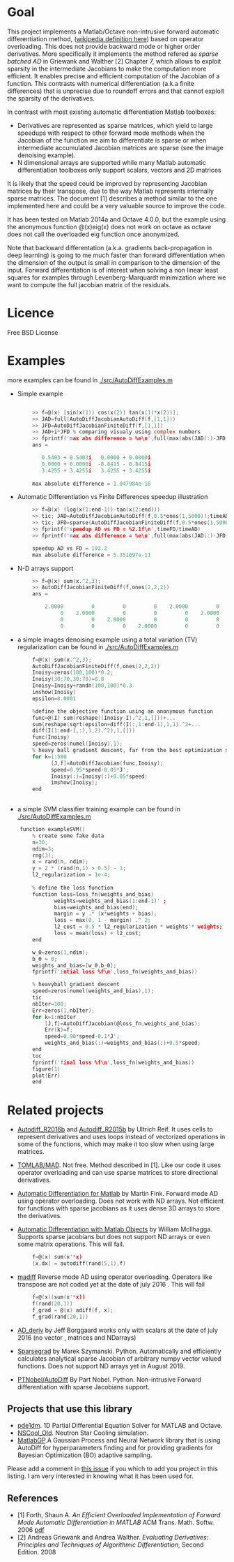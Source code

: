 # Goal

This project implements a Matlab/Octave non-intrusive forward automatic differentiation method, ([wikipedia definition here](https://en.wikipedia.org/wiki/Automatic_differentiation#Forward_accumulation)) based on operator overloading. This does not provide backward mode or higher order derivatives. More specifically it implements the method refered as *sparse batched AD* in Griewank and Walther [2] Chapter 7,  which allows to exploit sparsity in the intermediate Jacobians to make the computation more efficient. It enables precise and efficient computation of the Jacobian of a function. This contrasts with numerical differentiation (a.k.a finite differences) that is unprecise due to roundoff errors and that cannot exploit the sparsity of the derivatives.

In contrast with most existing automatic differentiation Matlab toolboxes:

 * Derivatives are represented as sparse matrices, which yield to large speedups with respect to other forward mode methods when the Jacobian of the function we aim to differentiate is sparse or when intermediate accumulated Jacobian matrices are sparse (see the image denoising example). 
 * N dimensional arrays are supported while many Matlab automatic differentiation toolboxes only support scalars, vectors and 2D matrices

It is likely that the speed could be improved by representing Jacobian matrices by their transpose, due to the way Matlab represents internally sparse matrices. The document [1] describes a method similar to the one implemented here and could be a very valuable source to improve the code.

It has been tested on Matlab 2014a and Octave 4.0.0, but the example using the anonymous function @(x)eig(x) does not work on octave as octave does not call the overloaded eig function once anonymized.

Note that backward differentation (a.k.a. gradients back-propagation in deep learning) is going to me much faster than forward differentiation when the dimension of the output is small in comparison to the dimension of the input. Forward differentiation is of interest when solving a non linear least squares for examples through Levenberg-Marquardt minimization where we want to compute the full jacobian matrix of the residuals.

# Licence
	
Free BSD License

# Examples

more examples can be found in [./src/AutoDiffExamples.m](./src/examplesSmall.m)

 * Simple example

```c

		>> f=@(x) [sin(x(1)) cos(x(2)) tan(x(1)*x(2))];
		>> JAD=full(AutoDiffJacobianAutoDiff(f,[1,1]))
		>> JFD=AutoDiffJacobianFiniteDiff(f,[1,1])
		>> JAD+i*JFD % comparing visualy using complex numbers
		>> fprintf('max abs difference = %e\n',full(max(abs(JAD(:)-JFD(:)))));
		ans =

		   0.5403 + 0.5403i   0.0000 + 0.0000i
		   0.0000 + 0.0000i  -0.8415 - 0.8415i
		   3.4255 + 3.4255i   3.4255 + 3.4255i
		
		max absolute difference = 1.047984e-10
```

	
 * Automatic Differentiation vs Finite Differences speedup illustration 
```c
		>> f=@(x) (log(x(1:end-1))-tan(x(2:end)))
		>> tic; JAD=AutoDiffJacobianAutoDiff(f,0.5*ones(1,5000));timeAD=toc;
		>> tic; JFD=sparse(AutoDiffJacobianFiniteDiff(f,0.5*ones(1,5000)));timeFD=toc;
		>> fprintf('speedup AD vs FD = %2.1f\n',timeFD/timeAD)
		>> fprintf('max abs difference = %e\n',full(max(abs(JAD(:)-JFD(:)))));

		speedup AD vs FD = 192.2
		max absolute difference = 5.351097e-11
```


 * N-D arrays support
```c
		>> f=@(x) sum(x.^2,3);
		>> AutoDiffJacobianFiniteDiff(f,ones(2,2,2))
		ans =

		    2.0000         0         0         0    2.0000         0         0         0
		         0    2.0000         0         0         0    2.0000         0         0
		         0         0    2.0000         0         0         0    2.0000         0
		         0         0         0    2.0000         0         0         0    2.0000

```
* a simple images denoising example using a total variation (TV) regularization can be found in  [./src/AutoDiffExamples.m](./src/exampleDenoise.m)
```c
		f=@(x) sum(x.^2,3);
		AutoDiffJacobianFiniteDiff(f,ones(2,2,2))
		Inoisy=zeros(100,100)*0.2;
		Inoisy(30:70,30:70)=0.8 
		Inoisy=Inoisy+randn(100,100)*0.3
		imshow(Inoisy)
		epsilon=0.0001

		%define the objective function using an anonymous function
		func=@(I) sum(reshape((Inoisy-I).^2,1,[]))+...
		sum(reshape(sqrt(epsilon+diff(I(:,1:end-1),1,1).^2+...
		diff(I(1:end-1,:),1,2).^2),1,[]))
		func(Inoisy)
		speed=zeros(numel(Inoisy),1);
		% heavy ball gradient descent, far from the best optimization method but simple
		for k=1:500
		      [J,f]=AutoDiffJacobian(func,Inoisy);
		      speed=0.95*speed-0.05*J';
		      Inoisy(:)=Inoisy(:)+0.05*speed;
		      imshow(Inoisy);
		end
		

```
* a simple SVM classifier training example can be found in  [./src/AutoDiffExamples.m](./src/exampleSVM.m)
```c
	function exampleSVM()
		% create some fake data
		n=30;
		ndim=3;
		rng(3);
		x = rand(n, ndim);	 	
		y = 2 * (rand(n,1) > 0.5) - 1;
		l2_regularization = 1e-4;
		 
		% define the loss function
		function loss=loss_fn(weights_and_bias)
		       weights=weights_and_bias(1:end-1)' ;
		       bias=weights_and_bias(end);
		       margin = y .* (x*weights + bias);
		       loss = max(0, 1 - margin) .^ 2;
		       l2_cost = 0.5 * l2_regularization * weights'* weights;
		       loss = mean(loss) + l2_cost;
		end

		w_0=zeros(1,ndim);
		b_0 = 0;
		weights_and_bias=[w_0,b_0];	 	
		fprintf('intial loss %f\n',loss_fn(weights_and_bias))

		% heavyball gradient descent
		speed=zeros(numel(weights_and_bias),1);
		tic
		nbIter=100;
		Err=zeros(1,nbIter);
		for k=1:nbIter
		    [J,f]=AutoDiffJacobian(@loss_fn,weights_and_bias);
		    Err(k)=f;
		    speed=0.90*speed-0.1*J';
		    weights_and_bias(:)=weights_and_bias(:)+0.5*speed;
		end
		toc
		fprintf('final loss %f\n',loss_fn(weights_and_bias))
		figure(1)
		plot(Err)
		end
```
# Related projects
* [Autodiff_R2016b](https://uk.mathworks.com/matlabcentral/fileexchange/61849-autodiff_r2016b) and [Autodiff_R2015b](http://mathworks.com/matlabcentral/fileexchange/56856-autodiff) by Ultrich Reif. It uses cells to represent derivatives and uses loops instead of vectorized operations in some of the functions, which may make it too slow when using large matrices.

* [TOMLAB/MAD](http://tomopt.com/tomlab/products/mad/). Not free. Method described in [1]. Like our code it uses operator overloading and can use sparse matrices to store directional derivatives.

* [Automatic Differentiation for Matlab](http://www.mathworks.com/matlabcentral/fileexchange/15235-automatic-differentiation-for-matlab/) by Martin Fink.
 Forward mode AD using operator overloading. Does not work with ND arrays. Not efficient for functions with sparse jacobians as it uses dense 3D arrays to store the derivatives.

* [Automatic Differentiation with Matlab Objects](http://mathworks.com/matlabcentral/fileexchange/26807-automatic-differentiation-with-matlab-objects) by William Mcllhagga. Supports sparse jacobians but does not support ND arrays or even some matrix operations. This will fail.
```c		
		f=@(x) sum(x'*x)
		[x,dx] = autodiff(rand(5,1),f)

```
* [madiff](https://github.com/gaika/madiff)
  Reverse mode AD using operator overloading. Operators like transpose are not coded yet  at the date of july 2016 . This will fail
```c		
		f=@(x)(sum(x'*x))
		f(rand(20,1))
		f_grad = @(x) adiff(f, x);
		f_grad(rand(20,1))

```

* [AD_deriv](https://github.com/jborggaard/AD_Deriv) by Jeff Borggaard
  works only with scalars at the date of july 2016 (no vector , matrices and NDarrays)

* [Sparsegrad](https://pypi.org/project/sparsegrad/) by Marek Szymanski. Python. Automatically and efficiently calculates analytical sparse Jacobian of arbitrary numpy vector valued functions. Does not support ND arrays yet in August 2019.

* [PTNobel/AutoDiff](https://github.com/PTNobel/AutoDiff) By Part Nobel. Python. Non-intrusive Forward differentiation with sparse Jacobians support.

## Projects that use this library

* [pde1dm](https://github.com/wgreene310/pde1dm). 1D Partial Differential Equation Solver for MATLAB and Octave.
* [NSCool_Old](https://github.com/Axect/NSCool_Old). Neutron Star Cooling simulation.
* [MatlabGP](https://github.com/noblec04/MatlabGP).A Gaussian Process and Neural Network library that is using AutoDiff for hyperparameters finding and for providing gradients for Bayesian Optimization (BO) adaptive sampling.

Please add a comment in [this issue](https://github.com/martinResearch/MatlabAutoDiff/issues/16) if you which to add you project in this listing. I am very interested  in knowing what it has been used for.

## References


* [1] Forth, Shaun A. *An Efficient Overloaded Implementation of Forward Mode Automatic Differentiation in MATLAB*
ACM Trans. Math. Softw. 2006 [pdf](https://core.ac.uk/download/files/23/139791.pdf)
* [2]  Andreas Griewank and Andrea Walther. *Evaluating Derivatives: Principles and Techniques of Algorithmic Differentiation*, Second Edition. 2008
